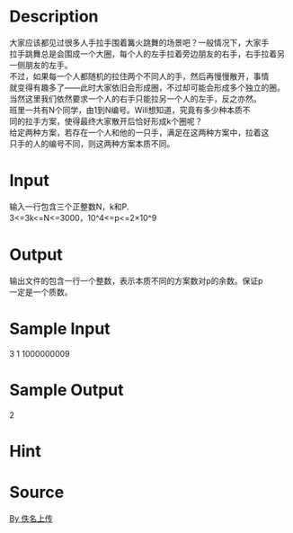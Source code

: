 
# Description

<div class="content"><p>大家应该都见过很多人手拉手围着篝火跳舞的场景吧？一般情况下，大家手<br/>
拉手跳舞总是会围成一个大圈，每个人的左手拉着旁边朋友的右手，右手拉着另<br/>
一侧朋友的左手。<br/>
不过，如果每一个人都随机的拉住两个不同人的手，然后再慢慢散开，事情<br/>
就变得有趣多了——此时大家依旧会形成圈，不过却可能会形成多个独立的圈。<br/>
当然这里我们依然要求一个人的右手只能拉另一个人的左手，反之亦然。<br/>
班里一共有N个同学，由1到N编号。Will想知道，究竟有多少种本质不<br/>
同的拉手方案，使得最终大家散开后恰好形成k个圈呢？<br/>
给定两种方案，若存在一个人和他的一只手，满足在这两种方案中，拉着这<br/>
只手的人的编号不同，则这两种方案本质不同。</p></div>

# Input

<div class="content"><p>输入一行包含三个正整数N，k和P.<br/>
3&lt;=3k&lt;=N&lt;=3000，10^4&lt;=p&lt;=2×10^9</p></div>

# Output

<div class="content"><p>输出文件的包含一行一个整数，表示本质不同的方案数对p的余数。保证p<br/>
一定是一个质数。</p></div>

# Sample Input

<div class="content"><span class="sampledata">3 1 1000000009 </span></div>

# Sample Output

<div class="content"><span class="sampledata">2</span></div>

# Hint

<div class="content"><p></p></div>

# Source

<div class="content"><p><a href="problemset.php?search=By 佚名上传">By 佚名上传</a></p></div>

